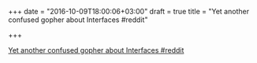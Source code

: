 +++
date = "2016-10-09T18:00:06+03:00"
draft = true
title = "Yet another confused gopher about Interfaces  #reddit"

+++

<p><a href="https://t.co/UNIpc7fg7D">Yet another confused gopher about Interfaces  #reddit</a></p>
